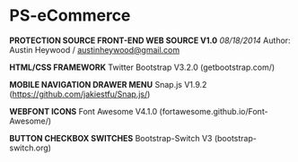 PS-eCommerce
============

**PROTECTION SOURCE FRONT-END WEB SOURCE V1.0**
*08/18/2014*
Author: Austin Heywood / austinheywood@gmail.com


**HTML/CSS FRAMEWORK**
Twitter Bootstrap V3.2.0 (getbootstrap.com/)

**MOBILE NAVIGATION DRAWER MENU**
Snap.js V1.9.2 (https://github.com/jakiestfu/Snap.js/)

**WEBFONT ICONS**
Font Awesome V4.1.0 (fortawesome.github.io/Font-Awesome/)

**BUTTON CHECKBOX SWITCHES**
Bootstrap-Switch V3 (bootstrap-switch.org)



